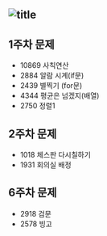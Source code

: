 ![title](https://user-images.githubusercontent.com/68391427/107851854-43de1900-6e50-11eb-8fb2-0b69a2bd4524.png)
-------------------------
## 1주차 문제
  - 10869 사칙연산
  - 2884 알람 시계(if문)
  - 2439 별찍기 (for문)
  - 4344 평균은 넘겠지(배열)
  - 2750 정렬1

## 2주차 문제
  - 1018 체스판 다시칠하기
  - 1931 회의실 배정

## 6주차 문제
  - 2918 검문
  - 2578 빙고
